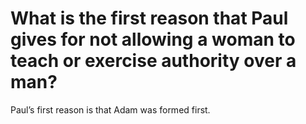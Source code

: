 # What is the first reason that Paul gives for not allowing a woman to teach or exercise authority over a man?

Paul’s first reason is that Adam was formed first.
